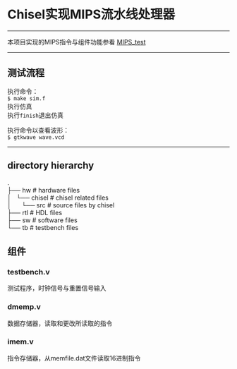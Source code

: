 # Chisel实现MIPS流水线处理器
---
本项目实现的MIPS指令与组件功能参看 [MIPS_test](https://github.com/leihksk/MIPS_test)


---
## 测试流程
 执行命令：   
	`$ make sim.f`  
 执行仿真   
 执行`finish`退出仿真  
 
 执行命令以查看波形：   
	`$ gtkwave wave.vcd`   

---

## directory hierarchy
.   
├── hw			# hardware files   
│   └── chisel		# chisel related files   
│       └── src		# source files by chisel   
├── rtl			# HDL files   
├── sw			# software files   
└── tb			# testbench files   


## 组件

### testbench.v
测试程序，时钟信号与重置信号输入

### dmemp.v
数据存储器，读取和更改所读取的指令

### imem.v
指令存储器，从memfile.dat文件读取16进制指令
